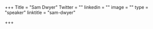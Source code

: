 +++
Title = "Sam Dwyer"
Twitter = ""
linkedin = ""
image = ""
type = "speaker"
linktitle = "sam-dwyer"

+++


